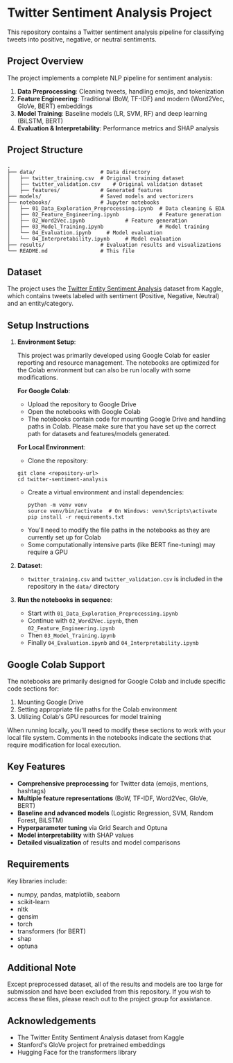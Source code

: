 # Twitter Sentiment Analysis Project

This repository contains a Twitter sentiment analysis pipeline for classifying tweets into positive, negative, or neutral sentiments.

## Project Overview

The project implements a complete NLP pipeline for sentiment analysis:

1. **Data Preprocessing**: Cleaning tweets, handling emojis, and tokenization
2. **Feature Engineering**: Traditional (BoW, TF-IDF) and modern (Word2Vec, GloVe, BERT) embeddings
3. **Model Training**: Baseline models (LR, SVM, RF) and deep learning (BiLSTM, BERT)
4. **Evaluation & Interpretability**: Performance metrics and SHAP analysis

## Project Structure

```
.
├── data/                     # Data directory
│   ├── twitter_training.csv  # Original training dataset
│   ├── twitter_validation.csv    # Original validation dataset
│   ├── features/             # Generated features
├── models/                   # Saved models and vectorizers
├── notebooks/                # Jupyter notebooks
│   ├── 01_Data_Exploration_Preprocessing.ipynb  # Data cleaning & EDA
│   ├── 02_Feature_Engineering.ipynb             # Feature generation
│   ├── 02_Word2Vec.ipynb             # Feature generation
│   ├── 03_Model_Training.ipynb                  # Model training
│   └── 04_Evaluation.ipynb     # Model evaluation
│   └── 04_Interpretability.ipynb     # Model evaluation
├── results/                  # Evaluation results and visualizations
└── README.md                 # This file
```

## Dataset

The project uses the [Twitter Entity Sentiment Analysis](https://www.kaggle.com/datasets/jp797498e/twitter-entity-sentiment-analysis) dataset from Kaggle, which contains tweets labeled with sentiment (Positive, Negative, Neutral) and an entity/category.

## Setup Instructions
1. **Environment Setup**:
   
   This project was primarily developed using Google Colab for easier reporting and resource management. The notebooks are optimized for the Colab environment but can also be run locally with some modifications.
   
   **For Google Colab**:
   - Upload the repository to Google Drive
   - Open the notebooks with Google Colab
   - The notebooks contain code for mounting Google Drive and handling paths in Colab. Please make sure that you have set up the correct path for datasets and features/models generated. 
   
   **For Local Environment**:
   - Clone the repository:
   ```
   git clone <repository-url>
   cd twitter-sentiment-analysis
   ```
   - Create a virtual environment and install dependencies:
     ```
     python -m venv venv
     source venv/bin/activate  # On Windows: venv\Scripts\activate
     pip install -r requirements.txt
     ```
   - You'll need to modify the file paths in the notebooks as they are currently set up for Colab
   - Some computationally intensive parts (like BERT fine-tuning) may require a GPU

2. **Dataset**:
   - `twitter_training.csv` and `twitter_validation.csv` is included in the repository in the `data/` directory

3. **Run the notebooks in sequence**:
   - Start with `01_Data_Exploration_Preprocessing.ipynb`
   - Continue with `02_Word2Vec.ipynb`, then `02_Feature_Engineering.ipynb`
   - Then `03_Model_Training.ipynb`
   - Finally `04_Evaluation.ipynb` and `04_Interpretability.ipynb`

## Google Colab Support

The notebooks are primarily designed for Google Colab and include specific code sections for:

1. Mounting Google Drive
2. Setting appropriate file paths for the Colab environment
3. Utilizing Colab's GPU resources for model training

When running locally, you'll need to modify these sections to work with your local file system. Comments in the notebooks indicate the sections that require modification for local execution.

## Key Features

- **Comprehensive preprocessing** for Twitter data (emojis, mentions, hashtags)
- **Multiple feature representations** (BoW, TF-IDF, Word2Vec, GloVe, BERT)
- **Baseline and advanced models** (Logistic Regression, SVM, Random Forest, BiLSTM)
- **Hyperparameter tuning** via Grid Search and Optuna
- **Model interpretability** with SHAP values
- **Detailed visualization** of results and model comparisons

## Requirements

Key libraries include:

- numpy, pandas, matplotlib, seaborn
- scikit-learn
- nltk
- gensim
- torch
- transformers (for BERT)
- shap
- optuna

## Additional Note

Except preprocessed dataset, all of the results and models are too large for submission and have been excluded from this repository. If you wish to access these files, please reach out to the project group for assistance.

## Acknowledgements

- The Twitter Entity Sentiment Analysis dataset from Kaggle
- Stanford's GloVe project for pretrained embeddings
- Hugging Face for the transformers library 